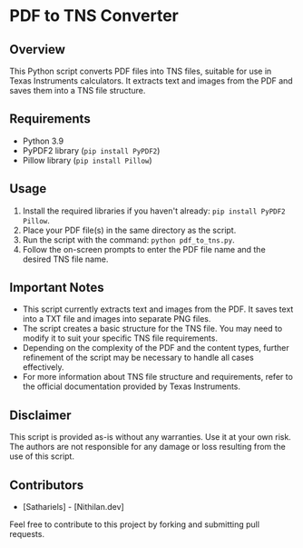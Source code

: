 # PDF to TNS Converter

## Overview
This Python script converts PDF files into TNS files, suitable for use in Texas Instruments calculators. It extracts text and images from the PDF and saves them into a TNS file structure.

## Requirements
- Python 3.9
- PyPDF2 library (`pip install PyPDF2`)
- Pillow library (`pip install Pillow`)

## Usage
1. Install the required libraries if you haven't already: `pip install PyPDF2 Pillow`.
2. Place your PDF file(s) in the same directory as the script.
3. Run the script with the command: `python pdf_to_tns.py`.
4. Follow the on-screen prompts to enter the PDF file name and the desired TNS file name.

## Important Notes
- This script currently extracts text and images from the PDF. It saves text into a TXT file and images into separate PNG files.
- The script creates a basic structure for the TNS file. You may need to modify it to suit your specific TNS file requirements.
- Depending on the complexity of the PDF and the content types, further refinement of the script may be necessary to handle all cases effectively.
- For more information about TNS file structure and requirements, refer to the official documentation provided by Texas Instruments.

## Disclaimer
This script is provided as-is without any warranties. Use it at your own risk. The authors are not responsible for any damage or loss resulting from the use of this script.

## Contributors
- [Sathariels] - [Nithilan.dev]

Feel free to contribute to this project by forking and submitting pull requests.

